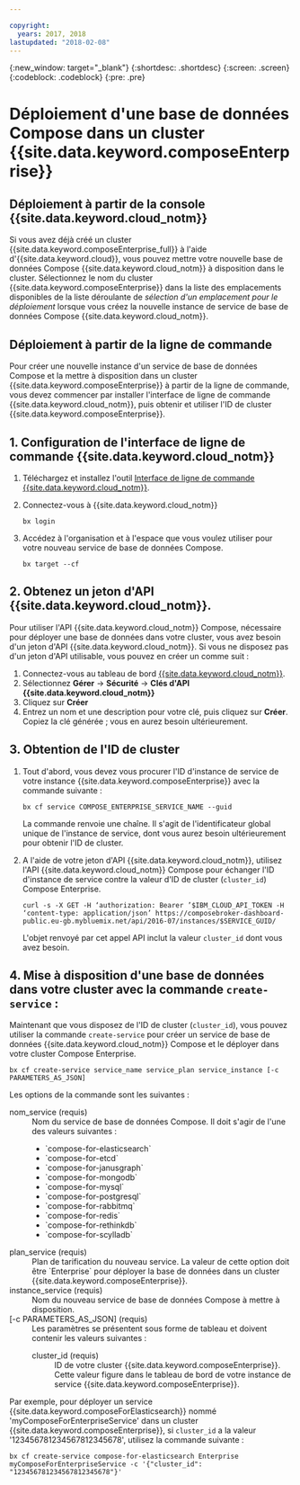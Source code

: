 ```yaml
---

copyright:
  years: 2017, 2018
lastupdated: "2018-02-08"
---
```


{:new_window: target="_blank"}
{:shortdesc: .shortdesc}
{:screen: .screen}
{:codeblock: .codeblock}
{:pre: .pre}

# Déploiement d'une base de données Compose dans un cluster {{site.data.keyword.composeEnterprise}}

## Déploiement à partir de la console {{site.data.keyword.cloud_notm}}

Si vous avez déjà créé un cluster {{site.data.keyword.composeEnterprise_full}} à l'aide d'{{site.data.keyword.cloud}}, vous pouvez mettre votre nouvelle base de données Compose {{site.data.keyword.cloud_notm}} à disposition dans le cluster. Sélectionnez le nom du cluster {{site.data.keyword.composeEnterprise}} dans la liste des emplacements disponibles de la liste déroulante de *sélection d'un emplacement pour le déploiement* lorsque vous créez la nouvelle instance de service de base de données Compose {{site.data.keyword.cloud_notm}}.

## Déploiement à partir de la ligne de commande

Pour créer une nouvelle instance d'un service de base de données Compose et la mettre à disposition dans un cluster {{site.data.keyword.composeEnterprise}} à partir de la ligne de commande, vous devez commencer par installer l'interface de ligne de commande {{site.data.keyword.cloud_notm}}, puis obtenir et utiliser l'ID de cluster {{site.data.keyword.composeEnterprise}}.

## 1. Configuration de l'interface de ligne de commande {{site.data.keyword.cloud_notm}} 

1. Téléchargez et installez l'outil [Interface de ligne de commande {{site.data.keyword.cloud_notm}}](https://console.bluemix.net/docs/cli/reference/bluemix_cli/download_cli.html).
2. Connectez-vous à {{site.data.keyword.cloud_notm}}

    ```
    bx login
    ```

3. Accédez à l'organisation et à l'espace que vous voulez utiliser pour votre nouveau service de base de données Compose.

    ```
    bx target --cf
    ```

## 2. Obtenez un jeton d'API {{site.data.keyword.cloud_notm}}.

Pour utiliser l'API {{site.data.keyword.cloud_notm}} Compose, nécessaire pour déployer une base de données dans votre cluster, vous avez besoin d'un jeton d'API {{site.data.keyword.cloud_notm}}. Si vous ne disposez pas d'un jeton d'API utilisable, vous pouvez en créer un comme suit :

1. Connectez-vous au tableau de bord [{{site.data.keyword.cloud_notm}}](console.{DomainName}.bluemix.net).
2. Sélectionnez **Gérer** -> **Sécurité** -> **Clés d'API {{site.data.keyword.cloud_notm}}**
3. Cliquez sur **Créer**
4. Entrez un nom et une description pour votre clé, puis cliquez sur **Créer**. Copiez la clé générée ; vous en aurez besoin ultérieurement.

## 3. Obtention de l'ID de cluster

1. Tout d'abord, vous devez vous procurer l'ID d'instance de service de votre instance {{site.data.keyword.composeEnterprise}} avec la commande suivante :

    ```
    bx cf service COMPOSE_ENTERPRISE_SERVICE_NAME --guid
    ```

    La commande renvoie une chaîne. Il s'agit de l'identificateur global unique de l'instance de service, dont vous aurez besoin ultérieurement pour obtenir l'ID de cluster.

2. A l'aide de votre jeton d'API {{site.data.keyword.cloud_notm}}, utilisez l'API {{site.data.keyword.cloud_notm}} Compose pour échanger l'ID d'instance de service contre la valeur d'ID de cluster (`cluster_id`) Compose Enterprise.

    ```
    curl -s -X GET -H ‘authorization: Bearer ’$IBM_CLOUD_API_TOKEN -H ‘content-type: application/json’ https://composebroker-dashboard-public.eu-gb.mybluemix.net/api/2016-07/instances/$SERVICE_GUID/
    ```

    L'objet renvoyé par cet appel API inclut la valeur `cluster_id` dont vous avez besoin.

## 4. Mise à disposition d'une base de données dans votre cluster avec la commande `create-service` :

Maintenant que vous disposez de l'ID de cluster (`cluster_id`), vous pouvez utiliser la commande `create-service` pour créer un service de base de données {{site.data.keyword.cloud_notm}} Compose et le déployer dans votre cluster Compose Enterprise.


```
bx cf create-service service_name service_plan service_instance [-c PARAMETERS_AS_JSON]
```

Les options de la commande sont les suivantes :

<dl>
<dt>nom_service (requis)</dt>
<dd>
Nom du service de base de données Compose. Il doit s'agir de l'une des valeurs suivantes : 
    <ul>
        <li>`compose-for-elasticsearch`</li>
        <li>`compose-for-etcd`</li>
        <li>`compose-for-janusgraph`</li>
        <li>`compose-for-mongodb`</li>
        <li>`compose-for-mysql`</li>
        <li>`compose-for-postgresql`</li>
        <li>`compose-for-rabbitmq`</li>
        <li>`compose-for-redis`</li>
        <li>`compose-for-rethinkdb`</li>
        <li>`compose-for-scylladb`</li>
    </ul>
</dd>
<dt>plan_service (requis)</dt>
<dd>
Plan de tarification du nouveau service. La valeur de cette option doit être `Enterprise` pour déployer la base de données dans un cluster {{site.data.keyword.composeEnterprise}}.
</dd>
<dt>instance_service (requis)</dt>
<dd>
Nom du nouveau service de base de données Compose à mettre à disposition.
</dd>
<dt>[-c PARAMETERS_AS_JSON] (requis)</dt>
<dd>
Les paramètres se présentent sous forme de tableau et doivent contenir les valeurs suivantes :
    <dl>
    <dt>cluster_id (requis)</dt>
    <dd>ID de votre cluster {{site.data.keyword.composeEnterprise}}. Cette valeur figure dans le tableau de bord de votre instance de service {{site.data.keyword.composeEnterprise}}.
    </dd>
    </dl>
</dd>
</dl>

Par exemple, pour déployer un service {{site.data.keyword.composeForElasticsearch}} nommé 'myComposeForEnterpriseService' dans un cluster {{site.data.keyword.composeEnterprise}}, si `cluster_id` a la valeur '123456781234567812345678', utilisez la commande suivante :

```
bx cf create-service compose-for-elasticsearch Enterprise myComposeForEnterpriseService -c '{"cluster_id": "123456781234567812345678"}'
```
